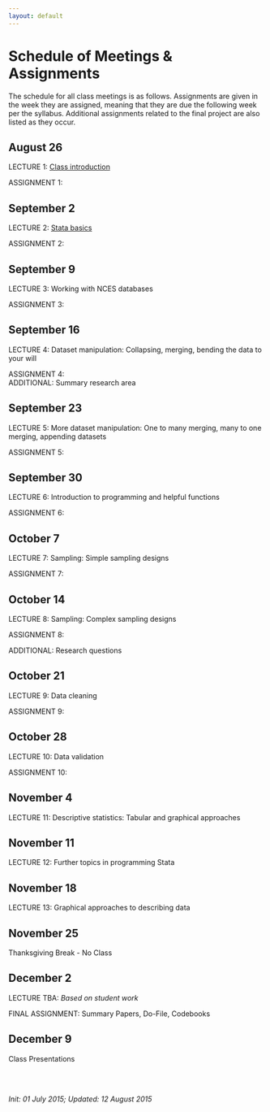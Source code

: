 ```yaml
---
layout: default
---
```


# Schedule of Meetings & Assignments

The schedule for all class meetings is as follows. Assignments are given in the week they are assigned, meaning that they are due the following week per the syllabus. Additional assignments related to the final project are also listed as they occur.

## August 26

LECTURE 1: [Class introduction](https://cdn.rawgit.com/btskinner/lpo9951/master/lecture/lecture1_introduction.html)

ASSIGNMENT 1:


## September 2

LECTURE 2: [Stata basics](https://cdn.rawgit.com/btskinner/lpo9951/master/lecture/lecture2_stata_basics.html)

ASSIGNMENT 2:


## September 9

LECTURE 3: Working with NCES databases

ASSIGNMENT 3:

## September 16

LECTURE 4: Dataset manipulation: Collapsing, merging, bending the data to your will

ASSIGNMENT 4:  
ADDITIONAL: Summary research area


## September 23

LECTURE 5: More dataset manipulation: One to many merging, many to one merging, appending datasets

ASSIGNMENT 5:

## September 30

LECTURE 6: Introduction to programming and helpful functions

ASSIGNMENT 6: 

## October 7

LECTURE 7: Sampling: Simple sampling designs

ASSIGNMENT 7: 


## October 14

LECTURE 8: Sampling: Complex sampling designs

ASSIGNMENT 8:  

ADDITIONAL: Research questions

## October 21

LECTURE 9: Data cleaning

ASSIGNMENT 9:

## October 28

LECTURE 10: Data validation

ASSIGNMENT 10: 

## November 4

LECTURE 11: Descriptive statistics: Tabular and graphical approaches


## November 11

LECTURE 12: Further topics in programming Stata

## November 18

LECTURE 13: Graphical approaches to describing data


## November 25

Thanksgiving Break - No Class


## December 2

LECTURE TBA: *Based on student work*

FINAL ASSIGNMENT: Summary Papers, Do-File, Codebooks

## December 9

Class Presentations



<br><br>

*Init: 01 July 2015; Updated: 12 August 2015*

<br>




